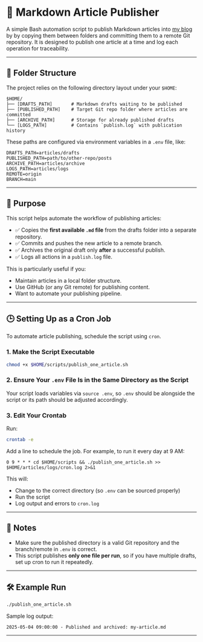 # 📝 Markdown Article Publisher

A simple Bash automation script to publish Markdown articles into [my blog](https://github.com/claudiocaldeirao/my-blog-in-nextjs-outstatic) by by copying them between folders and committing them to a remote Git repository. It is designed to publish one article at a time and log each operation for traceability.

---

## 📂 Folder Structure

The project relies on the following directory layout under your `$HOME`:

```
$HOME/
├── [DRAFTS_PATH]       # Markdown drafts waiting to be published
├── [PUBLISHED_PATH]    # Target Git repo folder where articles are committed
├── [ARCHIVE_PATH]      # Storage for already published drafts
└── [LOGS_PATH]         # Contains `publish.log` with publication history
```

These paths are configured via environment variables in a `.env` file, like:

```env
DRAFTS_PATH=articles/drafts
PUBLISHED_PATH=path/to/other-repo/posts
ARCHIVE_PATH=articles/archive
LOGS_PATH=articles/logs
REMOTE=origin
BRANCH=main
```

---

## 🚀 Purpose

This script helps automate the workflow of publishing articles:

- ✅ Copies the **first available `.md` file** from the drafts folder into a separate repository.
- ✅ Commits and pushes the new article to a remote branch.
- ✅ Archives the original draft only **after** a successful publish.
- ✅ Logs all actions in a `publish.log` file.

This is particularly useful if you:

- Maintain articles in a local folder structure.
- Use GitHub (or any Git remote) for publishing content.
- Want to automate your publishing pipeline.

---

## 🕒 Setting Up as a Cron Job

To automate article publishing, schedule the script using `cron`.

### 1. Make the Script Executable

```bash
chmod +x $HOME/scripts/publish_one_article.sh
```

### 2. Ensure Your `.env` File Is in the Same Directory as the Script

Your script loads variables via `source .env`, so `.env` should be alongside the script or its path should be adjusted accordingly.

### 3. Edit Your Crontab

Run:

```bash
crontab -e
```

Add a line to schedule the job. For example, to run it every day at 9 AM:

```cron
0 9 * * * cd $HOME/scripts && ./publish_one_article.sh >> $HOME/articles/logs/cron.log 2>&1
```

This will:

- Change to the correct directory (so `.env` can be sourced properly)
- Run the script
- Log output and errors to `cron.log`

---

## 📌 Notes

- Make sure the published directory is a valid Git repository and the branch/remote in `.env` is correct.
- This script publishes **only one file per run**, so if you have multiple drafts, set up cron to run it repeatedly.

---

## 🛠 Example Run

```bash
./publish_one_article.sh
```

Sample log output:

```
2025-05-04 09:00:00 - Published and archived: my-article.md
```

---
